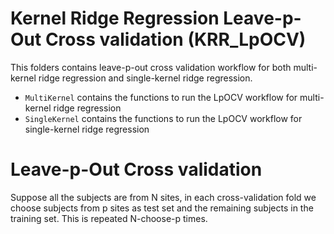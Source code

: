 # Kernel Ridge Regression Leave-p-Out Cross validation (KRR_LpOCV)

This folders contains leave-p-out cross validation workflow for both multi-kernel ridge regression and single-kernel ridge regression.
* `MultiKernel` contains the functions to run the LpOCV workflow for multi-kernel ridge regression
* `SingleKernel` contains the functions to run the LpOCV workflow for single-kernel ridge regression
# Leave-p-Out Cross validation
Suppose all the subjects are from N sites, in each cross-validation fold we choose subjects from p sites as test set and the remaining subjects in the training set. This is repeated N-choose-p times.